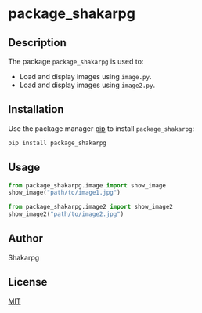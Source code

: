 # package_shakarpg

## Description
The package `package_shakarpg` is used to:
- Load and display images using `image.py`.
- Load and display images using `image2.py`.

## Installation
Use the package manager [pip](https://pip.pypa.io/en/stable/) to install `package_shakarpg`:

```bash
pip install package_shakarpg
```

## Usage

```python
from package_shakarpg.image import show_image
show_image("path/to/image1.jpg")

from package_shakarpg.image2 import show_image2
show_image2("path/to/image2.jpg")
```

## Author
Shakarpg

## License
[MIT](https://choosealicense.com/licenses/mit/)
